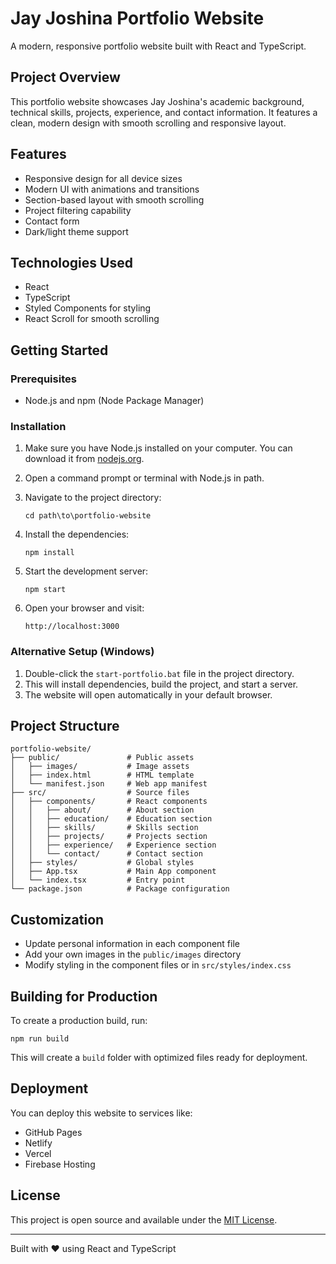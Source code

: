 # Jay Joshina Portfolio Website

A modern, responsive portfolio website built with React and TypeScript.

## Project Overview

This portfolio website showcases Jay Joshina's academic background, technical skills, projects, experience, and contact information. It features a clean, modern design with smooth scrolling and responsive layout.

## Features

- Responsive design for all device sizes
- Modern UI with animations and transitions
- Section-based layout with smooth scrolling
- Project filtering capability
- Contact form
- Dark/light theme support

## Technologies Used

- React
- TypeScript
- Styled Components for styling
- React Scroll for smooth scrolling

## Getting Started

### Prerequisites

- Node.js and npm (Node Package Manager)

### Installation

1. Make sure you have Node.js installed on your computer. You can download it from [nodejs.org](https://nodejs.org/).

2. Open a command prompt or terminal with Node.js in path.

3. Navigate to the project directory:
   ```
   cd path\to\portfolio-website
   ```

4. Install the dependencies:
   ```
   npm install
   ```

5. Start the development server:
   ```
   npm start
   ```

6. Open your browser and visit:
   ```
   http://localhost:3000
   ```

### Alternative Setup (Windows)

1. Double-click the `start-portfolio.bat` file in the project directory.
2. This will install dependencies, build the project, and start a server.
3. The website will open automatically in your default browser.

## Project Structure

```
portfolio-website/
├── public/               # Public assets
│   ├── images/           # Image assets
│   ├── index.html        # HTML template
│   └── manifest.json     # Web app manifest
├── src/                  # Source files
│   ├── components/       # React components
│   │   ├── about/        # About section
│   │   ├── education/    # Education section
│   │   ├── skills/       # Skills section
│   │   ├── projects/     # Projects section
│   │   ├── experience/   # Experience section
│   │   └── contact/      # Contact section
│   ├── styles/           # Global styles
│   ├── App.tsx           # Main App component
│   └── index.tsx         # Entry point
└── package.json          # Package configuration
```

## Customization

- Update personal information in each component file
- Add your own images in the `public/images` directory
- Modify styling in the component files or in `src/styles/index.css`

## Building for Production

To create a production build, run:

```
npm run build
```

This will create a `build` folder with optimized files ready for deployment.

## Deployment

You can deploy this website to services like:
- GitHub Pages
- Netlify
- Vercel
- Firebase Hosting

## License

This project is open source and available under the [MIT License](LICENSE).

---

Built with ❤️ using React and TypeScript
